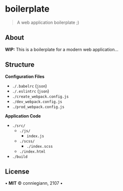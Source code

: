 # boilerplate

> A web application boilerplate ;)

## About

**WIP:** This is a boilerplate for a modern web application...

## Structure

**Configuration Files**

- `./.babelrc` (`json`)
- `./.eslintrc` (`json`)
- `./create_webpack.config.js`
- `./dev_webpack.config.js`
- `./prod_webpack.config.js`

**Application Code**

- `./src/`
  - `./js/`
    - `index.js`
  - `./scss/`
    - `./index.scss`
  - `./index.html`
- `./build`

## License

&bull; **MIT** &copy; conniegiann, 2107 &bull;
